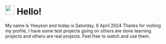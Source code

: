  <h1>
    <img src="https://emojis.slackmojis.com/emojis/images/1643510097/45343/hi.gif?1643510097" width="30"/> 
    Hello!
 </h1>
 <p>
    My name is Yeeyson and today is Saturday, 6 April 2024
    Thanks for visiting my profile, I have some test projects going on others are done learning projects and others are real projects.
    Feel free to watch and use them.
 </p>
